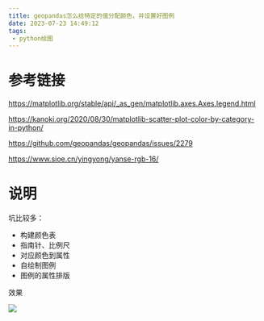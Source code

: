```yaml
---
title: geopandas怎么给特定的值分配颜色，并设置好图例
date: 2023-07-23 14:49:12
tags:
 - python绘图
---
```




# 参考链接

https://matplotlib.org/stable/api/_as_gen/matplotlib.axes.Axes.legend.html

https://kanoki.org/2020/08/30/matplotlib-scatter-plot-color-by-category-in-python/

https://github.com/geopandas/geopandas/issues/2279

https://www.sioe.cn/yingyong/yanse-rgb-16/

# 说明

坑比较多：

* 构建颜色表
* 指南针、比例尺
* 对应颜色到属性
* 自绘制图例
* 图例的属性排版

效果

![](https://cdn.jsdelivr.net/gh/youxt-njnu/blog-img/geopandas%E7%BB%98%E5%9B%BE1.png)

